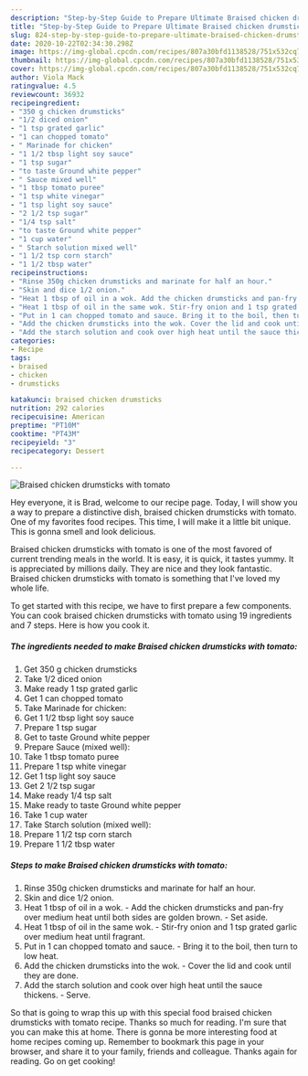 ```yaml
---
description: "Step-by-Step Guide to Prepare Ultimate Braised chicken drumsticks with tomato"
title: "Step-by-Step Guide to Prepare Ultimate Braised chicken drumsticks with tomato"
slug: 824-step-by-step-guide-to-prepare-ultimate-braised-chicken-drumsticks-with-tomato
date: 2020-10-22T02:34:30.298Z
image: https://img-global.cpcdn.com/recipes/807a30bfd1138528/751x532cq70/braised-chicken-drumsticks-with-tomato-recipe-main-photo.jpg
thumbnail: https://img-global.cpcdn.com/recipes/807a30bfd1138528/751x532cq70/braised-chicken-drumsticks-with-tomato-recipe-main-photo.jpg
cover: https://img-global.cpcdn.com/recipes/807a30bfd1138528/751x532cq70/braised-chicken-drumsticks-with-tomato-recipe-main-photo.jpg
author: Viola Mack
ratingvalue: 4.5
reviewcount: 36932
recipeingredient:
- "350 g chicken drumsticks"
- "1/2 diced onion"
- "1 tsp grated garlic"
- "1 can chopped tomato"
- " Marinade for chicken"
- "1 1/2 tbsp light soy sauce"
- "1 tsp sugar"
- "to taste Ground white pepper"
- " Sauce mixed well"
- "1 tbsp tomato puree"
- "1 tsp white vinegar"
- "1 tsp light soy sauce"
- "2 1/2 tsp sugar"
- "1/4 tsp salt"
- "to taste Ground white pepper"
- "1 cup water"
- " Starch solution mixed well"
- "1 1/2 tsp corn starch"
- "1 1/2 tbsp water"
recipeinstructions:
- "Rinse 350g chicken drumsticks and marinate for half an hour."
- "Skin and dice 1/2 onion."
- "Heat 1 tbsp of oil in a wok. Add the chicken drumsticks and pan-fry over medium heat until both sides are golden brown. Set aside."
- "Heat 1 tbsp of oil in the same wok. Stir-fry onion and 1 tsp grated garlic over medium heat until fragrant."
- "Put in 1 can chopped tomato and sauce. Bring it to the boil, then turn to low heat."
- "Add the chicken drumsticks into the wok. Cover the lid and cook until they are done."
- "Add the starch solution and cook over high heat until the sauce thickens. Serve."
categories:
- Recipe
tags:
- braised
- chicken
- drumsticks

katakunci: braised chicken drumsticks 
nutrition: 292 calories
recipecuisine: American
preptime: "PT10M"
cooktime: "PT43M"
recipeyield: "3"
recipecategory: Dessert

---
```



![Braised chicken drumsticks with tomato](https://img-global.cpcdn.com/recipes/807a30bfd1138528/751x532cq70/braised-chicken-drumsticks-with-tomato-recipe-main-photo.jpg)

Hey everyone, it is Brad, welcome to our recipe page. Today, I will show you a way to prepare a distinctive dish, braised chicken drumsticks with tomato. One of my favorites food recipes. This time, I will make it a little bit unique. This is gonna smell and look delicious.

Braised chicken drumsticks with tomato is one of the most favored of current trending meals in the world. It is easy, it is quick, it tastes yummy. It is appreciated by millions daily. They are nice and they look fantastic. Braised chicken drumsticks with tomato is something that I've loved my whole life.




To get started with this recipe, we have to first prepare a few components. You can cook braised chicken drumsticks with tomato using 19 ingredients and 7 steps. Here is how you cook it.

<!--inarticleads1-->

##### The ingredients needed to make Braised chicken drumsticks with tomato:

1. Get 350 g chicken drumsticks
1. Take 1/2 diced onion
1. Make ready 1 tsp grated garlic
1. Get 1 can chopped tomato
1. Take  Marinade for chicken:
1. Get 1 1/2 tbsp light soy sauce
1. Prepare 1 tsp sugar
1. Get to taste Ground white pepper
1. Prepare  Sauce (mixed well):
1. Take 1 tbsp tomato puree
1. Prepare 1 tsp white vinegar
1. Get 1 tsp light soy sauce
1. Get 2 1/2 tsp sugar
1. Make ready 1/4 tsp salt
1. Make ready to taste Ground white pepper
1. Take 1 cup water
1. Take  Starch solution (mixed well):
1. Prepare 1 1/2 tsp corn starch
1. Prepare 1 1/2 tbsp water




<!--inarticleads2-->

##### Steps to make Braised chicken drumsticks with tomato:

1. Rinse 350g chicken drumsticks and marinate for half an hour.
1. Skin and dice 1/2 onion.
1. Heat 1 tbsp of oil in a wok. - Add the chicken drumsticks and pan-fry over medium heat until both sides are golden brown. - Set aside.
1. Heat 1 tbsp of oil in the same wok. - Stir-fry onion and 1 tsp grated garlic over medium heat until fragrant.
1. Put in 1 can chopped tomato and sauce. - Bring it to the boil, then turn to low heat.
1. Add the chicken drumsticks into the wok. - Cover the lid and cook until they are done.
1. Add the starch solution and cook over high heat until the sauce thickens. - Serve.




So that is going to wrap this up with this special food braised chicken drumsticks with tomato recipe. Thanks so much for reading. I'm sure that you can make this at home. There is gonna be more interesting food at home recipes coming up. Remember to bookmark this page in your browser, and share it to your family, friends and colleague. Thanks again for reading. Go on get cooking!
